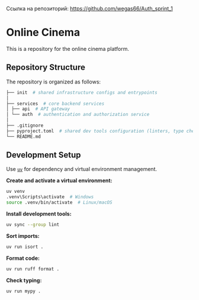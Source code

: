 Ссылка на репозиторий:
https://github.com/wegas66/Auth_sprint_1

# Online Cinema

This is a repository for the online cinema platform.

## Repository Structure

The repository is organized as follows:

```python
├── init  # shared infrastructure configs and entrypoints
│
├── services  # core backend services
│ ├── api  # API gateway 
│ └── auth  # authentication and authorization service
│
├── .gitignore
├── pyproject.toml  # shared dev tools configuration (linters, type checkers)
└── README.md
```

## Development Setup

Use [`uv`](https://github.com/astral-sh/uv) for dependency and virtual environment management.

**Create and activate a virtual environment:**

```bash
uv venv
.venv\Scripts\activate  # Windows
source .venv/bin/activate  # Linux/macOS
```

**Install development tools:**

```bash
uv sync --group lint
```

**Sort imports:**

```bash
uv run isort .
```

**Format code:**

```bash
uv run ruff format .
```

**Check typing:**

```bash
uv run mypy .
```
